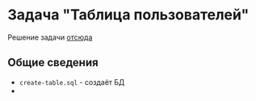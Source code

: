 # Задача "Таблица пользователей"

Решение задачи [отсюда](https://github.com/netology-code/jd-homeworks/blob/master/sql-basic/task/README.md)

## Общие сведения

* ``create-table.sql`` - создаёт БД
* 
 

